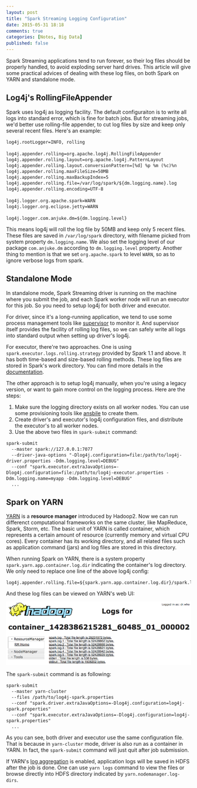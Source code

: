 ```yaml
---
layout: post
title: "Spark Streaming Logging Configuration"
date: 2015-05-31 18:18
comments: true
categories: [Notes, Big Data]
published: false
---
```


Spark Streaming applications tend to run forever, so their log files should be properly handled, to avoid exploding server hard drives. This article will give some practical advices of dealing with these log files, on both Spark on YARN and standalone mode.

## Log4j's RollingFileAppender

Spark uses log4j as logging facility. The default configuraiton is to write all logs into standard error, which is fine for batch jobs. But for streaming jobs, we'd better use rolling-file appender, to cut log files by size and keep only several recent files. Here's an example:

```properties
log4j.rootLogger=INFO, rolling

log4j.appender.rolling=org.apache.log4j.RollingFileAppender
log4j.appender.rolling.layout=org.apache.log4j.PatternLayout
log4j.appender.rolling.layout.conversionPattern=[%d] %p %m (%c)%n
log4j.appender.rolling.maxFileSize=50MB
log4j.appender.rolling.maxBackupIndex=5
log4j.appender.rolling.file=/var/log/spark/${dm.logging.name}.log
log4j.appender.rolling.encoding=UTF-8

log4j.logger.org.apache.spark=WARN
log4j.logger.org.eclipse.jetty=WARN

log4j.logger.com.anjuke.dm=${dm.logging.level}
```

This means log4j will roll the log file by 50MB and keep only 5 recent files. These files are saved in `/var/log/spark` directory, with filename picked from system property `dm.logging.name`. We also set the logging level of our package `com.anjuke.dm` according to `dm.logging.level` property. Another thing to mention is that we set `org.apache.spark` to level `WARN`, so as to ignore verbose logs from spark.

<!-- more -->

## Standalone Mode

In standalone mode, Spark Streaming driver is running on the machine where you submit the job, and each Spark worker node will run an executor for this job. So you need to setup log4j for both driver and executor. 

For driver, since it's a long-running application, we tend to use some process management tools like [supervisor](http://supervisord.org/) to monitor it. And supervisor itself provides the facility of rolling log files, so we can safely write all logs into standard output when setting up driver's log4j.

For executor, there're two approaches. One is using `spark.executor.logs.rolling.strategy` provided by Spark 1.1 and above. It has both time-based and size-based rolling methods. These log files are stored in Spark's work directory. You can find more details in the [documentation](https://spark.apache.org/docs/1.1.0/configuration.html). 

The other approach is to setup log4j manually, when you're using a legacy version, or want to gain more control on the logging process. Here are the steps:

1. Make sure the logging directory exists on all worker nodes. You can use some provisioning tools like [ansbile](https://github.com/ansible/ansible) to create them.
2. Create driver's and executor's log4j configuration files, and distribute the executor's to all worker nodes.
3. Use the above two files in `spark-submit` command:

```
spark-submit
  --master spark://127.0.0.1:7077
  --driver-java-options "-Dlog4j.configuration=file:/path/to/log4j-driver.properties -Ddm.logging.level=DEBUG"
  --conf "spark.executor.extraJavaOptions=-Dlog4j.configuration=file:/path/to/log4j-executor.properties -Ddm.logging.name=myapp -Ddm.logging.level=DEBUG"
  ...
```

## Spark on YARN

[YARN](http://hadoop.apache.org/docs/current/hadoop-yarn/hadoop-yarn-site/index.html) is a **resource manager** introduced by Hadoop2. Now we can run differenct computational frameworks on the same cluster, like MapReduce, Spark, Storm, etc. The basic unit of YARN is called container, which represents a certain amount of resource (currently memory and virtual CPU cores). Every container has its working directory, and all related files such as application command (jars) and log files are stored in this directory.

When running Spark on YARN, there is a system property `spark.yarn.app.container.log.dir` indicating the container's log directory. We only need to replace one line of the above log4j config:

```properties
log4j.appender.rolling.file=${spark.yarn.app.container.log.dir}/spark.log
```

And these log files can be viewed on YARN's web UI:

![](/images/spark/yarn-logs.png)

The `spark-submit` command is as following:

```
spark-submit
  --master yarn-cluster
  --files /path/to/log4j-spark.properties
  --conf "spark.driver.extraJavaOptions=-Dlog4j.configuration=log4j-spark.properties"
  --conf "spark.executor.extraJavaOptions=-Dlog4j.configuration=log4j-spark.properties"
  ...
```

As you can see, both driver and executor use the same configuration file. That is because in `yarn-cluster` mode, driver is also run as a container in YARN. In fact, the `spark-submit` command will just quit after job submission.

If YARN's [log aggregation](http://zh.hortonworks.com/blog/simplifying-user-logs-management-and-access-in-yarn/) is enabled, application logs will be saved in HDFS after the job is done. One can use `yarn logs` command to view the files or browse directly into HDFS directory indicated by `yarn.nodemanager.log-dirs`.
